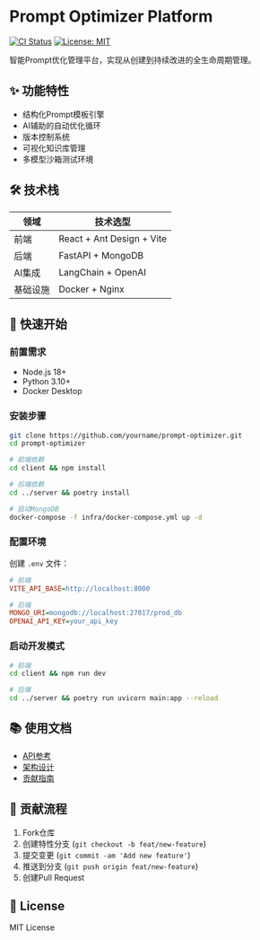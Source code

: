 <!--
 * @Author: nwafufhy hyf7753@gmail.com
 * @Date: 2025-02-12 23:25:30
 * @LastEditors: nwafufhy hyf7753@gmail.com
 * @LastEditTime: 2025-02-12 23:25:39
 * @FilePath: \prompt-optimizer\README.md
 * @Description: 
-->
# Prompt Optimizer Platform

[![CI Status](https://github.com/yourname/prompt-optimizer/actions/workflows/ci-cd.yml/badge.svg)](https://github.com/yourname/prompt-optimizer/actions)
[![License: MIT](https://img.shields.io/badge/License-MIT-blue.svg)](https://opensource.org/licenses/MIT)

智能Prompt优化管理平台，实现从创建到持续改进的全生命周期管理。

## ✨ 功能特性
- 结构化Prompt模板引擎
- AI辅助的自动优化循环
- 版本控制系统
- 可视化知识库管理
- 多模型沙箱测试环境

## 🛠️ 技术栈
| 领域       | 技术选型                  |
|------------|--------------------------|
| 前端       | React + Ant Design + Vite|
| 后端       | FastAPI + MongoDB        |
| AI集成     | LangChain + OpenAI       |
| 基础设施   | Docker + Nginx           |

## 🚀 快速开始

### 前置需求
- Node.js 18+
- Python 3.10+
- Docker Desktop

### 安装步骤
```bash
git clone https://github.com/yourname/prompt-optimizer.git
cd prompt-optimizer

# 前端依赖
cd client && npm install

# 后端依赖
cd ../server && poetry install

# 启动MongoDB
docker-compose -f infra/docker-compose.yml up -d
```

### 配置环境
创建 `.env` 文件：
```ini
# 前端
VITE_API_BASE=http://localhost:8000

# 后端
MONGO_URI=mongodb://localhost:27017/prod_db
OPENAI_API_KEY=your_api_key
```

### 启动开发模式
```bash
# 前端
cd client && npm run dev

# 后端
cd ../server && poetry run uvicorn main:app --reload
```

## 📚 使用文档
- [API参考](docs/api.md)
- [架构设计](docs/architecture.md)
- [贡献指南](docs/CONTRIBUTING.md)

## 🤝 贡献流程
1. Fork仓库
2. 创建特性分支 (`git checkout -b feat/new-feature`)
3. 提交变更 (`git commit -am 'Add new feature'`)
4. 推送到分支 (`git push origin feat/new-feature`)
5. 创建Pull Request

## 📄 License
MIT License